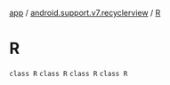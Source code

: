 [app](../../index.md) / [android.support.v7.recyclerview](../index.md) / [R](.)

# R

`class R`
`class R`
`class R`
`class R`